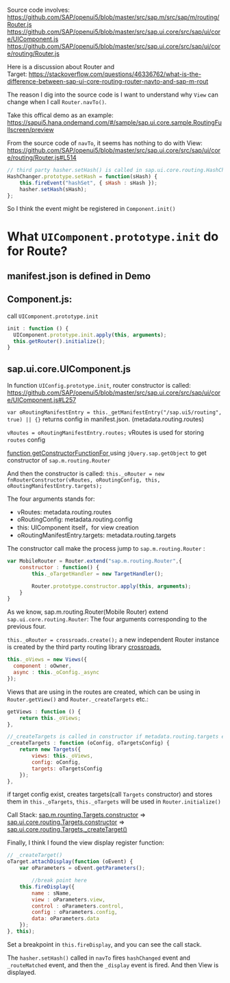 Source code involves: 
https://github.com/SAP/openui5/blob/master/src/sap.m/src/sap/m/routing/Router.js 
https://github.com/SAP/openui5/blob/master/src/sap.ui.core/src/sap/ui/core/UIComponent.js https://github.com/SAP/openui5/blob/master/src/sap.ui.core/src/sap/ui/core/routing/Router.js

Here is a discussion about Router and Target: https://stackoverflow.com/questions/46336762/what-is-the-difference-between-sap-ui-core-routing-router-navto-and-sap-m-rout

The reason I dig into the source code is I want to understand why `View` can change when I call `Router.navTo()`.

Take this offical demo as an example: 
https://sapui5.hana.ondemand.com/#/sample/sap.ui.core.sample.RoutingFullscreen/preview

From the source code of `navTo`, it seems has nothing to do with View: 
https://github.com/SAP/openui5/blob/master/src/sap.ui.core/src/sap/ui/core/routing/Router.js#L514 
```js
// third party hasher.setHash() is called in sap.ui.core.routing.HashChanger
HashChanger.prototype.setHash = function(sHash) {
	this.fireEvent("hashSet", { sHash : sHash });
	hasher.setHash(sHash);
};
```

So I think the event might be registered in `Component.init()`

# What `UIComponent.prototype.init` do for Route? 

## manifest.json is defined in Demo

## Component.js: 
call `UIComponent.prototype.init`

```js
init : function () {
  UIComponent.prototype.init.apply(this, arguments);
  this.getRouter().initialize();
}
```

## sap.ui.core.UIComponent.js

In function `UIConfig.prototype.init`, router constructor is called: 
https://github.com/SAP/openui5/blob/master/src/sap.ui.core/src/sap/ui/core/UIComponent.js#L257

`var oRoutingManifestEntry = this._getManifestEntry("/sap.ui5/routing", true) || {}`
returns config in manifest.json. (metadata.routing.routes)

`vRoutes = oRoutingManifestEntry.routes;`
vRoutes is used for storing `routes` config

[function getConstructorFunctionFor ](https://github.com/SAP/openui5/blob/master/src/sap.ui.core/src/sap/ui/core/UIComponent.js#L307) using `jQuery.sap.getObject` to get constructor of `sap.m.routing.Router`

And then the constructor is called:
`this._oRouter = new fnRouterConstructor(vRoutes, oRoutingConfig, this, oRoutingManifestEntry.targets);`

The four arguments stands for: 

* vRoutes: metadata.routing.routes
* oRoutingConfig: metadata.routing.config
* this: UIComponent itself，for view creation
* oRoutingManifestEntry.targets: metadata.routing.targets

The constructor call make the process jump to `sap.m.routing.Router` :

```js
var MobileRouter = Router.extend("sap.m.routing.Router",{
	constructor : function() {
		this._oTargetHandler = new TargetHandler();

		Router.prototype.constructor.apply(this, arguments);
	}
}
```

As we know, sap.m.routing.Router(Mobile Router) extend `sap.ui.core.routing.Router`:
The four arguments corresponding to the previous four.

`this._oRouter = crossroads.create();`
a new independent Router instance is created by the third party routing library [crossroads](
https://millermedeiros.github.io/crossroads.js/#crossroads-create), 

```js
this._oViews = new Views({
  component : oOwner,
  async : this._oConfig._async
});
```
Views that are using in the routes are created, which can be using in `Router.getView()` and `Router._createTargets` etc.:

```js
getViews : function () {
	return this._oViews;
},

//_createTargets is called in constructor if metadata.routing.targets exists
_createTargets : function (oConfig, oTargetsConfig) {
	return new Targets({
		views: this._oViews,
		config: oConfig,
		targets: oTargetsConfig
	});
},
```

if target config exist, creates targets(call `Targets` constructor) and stores them in `this._oTargets`, `this._oTargets` will be used in `Router.initialize()`

Call Stack: 
[sap.m.rounting.Targets.constructor](https://github.com/SAP/openui5/blob/master/src/sap.m/src/sap/m/routing/Target.js#L39) => [sap.ui.core.routing.Targets.constructor](https://github.com/SAP/openui5/blob/master/src/sap.ui.core/src/sap/ui/core/routing/Targets.js#L293) => [sap.ui.core.routing.Targets._createTarget()](https://github.com/SAP/openui5/blob/master/src/sap.ui.core/src/sap/ui/core/routing/Targets.js#L523)

Finally, I think I found the view display register function: 
```js
// _createTarget()
oTarget.attachDisplay(function (oEvent) {
	var oParameters = oEvent.getParameters();

        //break point here
	this.fireDisplay({
		name : sName,
		view : oParameters.view,
		control : oParameters.control,
		config : oParameters.config,
		data: oParameters.data
	});
}, this);
```

Set a breakpoint in `this.fireDisplay`, and you can see the call stack.

The `hasher.setHash()` called in `navTo` fires `hashChanged` event and `_routeMatched` event, and then the `_display` event is fired. And then View is displayed.

